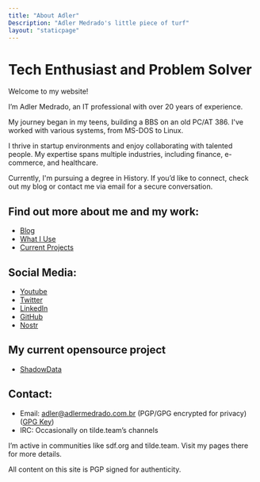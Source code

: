 ```yaml
---
title: "About Adler"
Description: "Adler Medrado's little piece of turf"
layout: "staticpage"
---
```


# Tech Enthusiast and Problem Solver

Welcome to my website!

I’m Adler Medrado, an IT professional with over 20 years of experience. 

My journey began in my teens, building a BBS on an old PC/AT 386. I've worked with various systems, from MS-DOS to Linux.

I thrive in startup environments and enjoy collaborating with talented people. My expertise spans multiple industries, including finance, e-commerce, and healthcare.

Currently, I'm pursuing a degree in History. If you’d like to connect, check out my blog or contact me via email for a secure conversation.

## Find out more about me and my work:
- [Blog](https://adlermedrado.com.br/posts)
- [What I Use](https://adlermedrado.com.br/uses/)
- [Current Projects](https://adlermedrado.com.br/now/)

## Social Media:
- <a href="https://www.youtube.com/@adlermedrado" rel="me">Youtube</a>
- <a href="https://x.com/adlermedrado" rel="me">Twitter</a>
- <a href="https://linkedin.com/in/adlermedrado" rel="me">LinkedIn</a>
- <a href="https://github.com/adlermedrado" rel="me">GitHub</a>
- <a href="https://app.coracle.social/people/nprofile1qy2hwumn8ghj7un9d3shjtnyv9kh2uewd9hj7qgwwaehxw309ahx7uewd3hkctcqyq6z0zywwsmxr6tmaslre7vggszawshu4v6s96tt526m63vwcpnv2dwppj9" rel="me">Nostr</a>

## My current opensource project
- [ShadowData](https://github.com/adlermedrado/ShadowData)

## Contact:
- Email: adler@adlermedrado.com.br (PGP/GPG encrypted for privacy) ([GPG Key](/pub-key.asc))
- IRC: Occasionally on tilde.team’s channels

I’m active in communities like sdf.org and tilde.team. Visit my pages there for more details.

All content on this site is PGP signed for authenticity.
